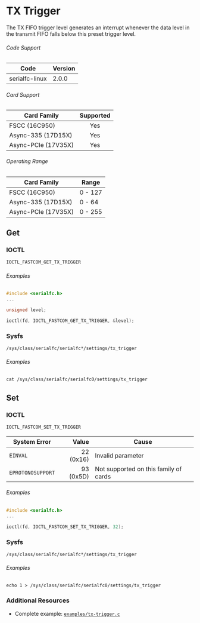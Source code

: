 # TX Trigger

The TX FIFO trigger level generates an interrupt whenever the data level in the transmit FIFO falls below this preset trigger level.

###### Code Support
| Code | Version |
| ---- | ------- |
| serialfc-linux | 2.0.0 |

###### Card Support
| Card Family | Supported |
| ----------- |:-----:|
| FSCC (16C950) | Yes |
| Async-335 (17D15X) | Yes |
| Async-PCIe (17V35X) | Yes |

###### Operating Range
| Card Family | Range |
| ----------- | ----- |
| FSCC (16C950) | 0 - 127 |
| Async-335 (17D15X) | 0 - 64 |
| Async-PCIe (17V35X) | 0 - 255 |


## Get
### IOCTL
```c
IOCTL_FASTCOM_GET_TX_TRIGGER
```

###### Examples
```c
#include <serialfc.h>
...

unsigned level;

ioctl(fd, IOCTL_FASTCOM_GET_TX_TRIGGER, &level);
```

### Sysfs
```
/sys/class/serialfc/serialfc*/settings/tx_trigger
```

###### Examples
```
cat /sys/class/serialfc/serialfc0/settings/tx_trigger
```


## Set
### IOCTL
```c
IOCTL_FASTCOM_SET_TX_TRIGGER
```

| System Error | Value | Cause |
| ------------ | -----:| ----- |
| `EINVAL` | 22 (0x16) | Invalid parameter |
| `EPROTONOSUPPORT` | 93 (0x5D) | Not supported on this family of cards |

###### Examples
```c
#include <serialfc.h>
...

ioctl(fd, IOCTL_FASTCOM_SET_TX_TRIGGER, 32);
```

### Sysfs
```
/sys/class/serialfc/serialfc*/settings/tx_trigger
```

###### Examples
```
echo 1 > /sys/class/serialfc/serialfc0/settings/tx_trigger
```


### Additional Resources
- Complete example: [`examples/tx-trigger.c`](../examples/tx-trigger.c)

